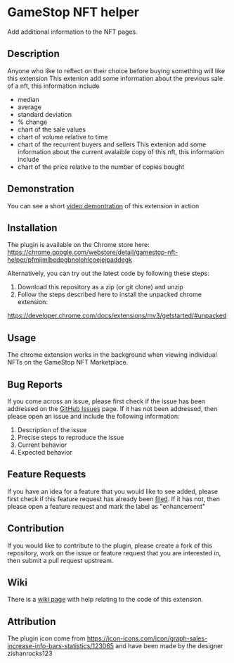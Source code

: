 # GameStop NFT helper
Add additional information to the NFT pages.

## Description
Anyone who like to reflect on their choice before buying something will like this extension
This extenion add some information about the previous sale of a nft, this information include
- median
- average
- standard deviation
- % change
- chart of the sale values
- chart of volume relative to time
- chart of the recurrent buyers and sellers
This extenion add some information about the current avalaible copy of this nft, this information include
- chart of the price relative to the number of copies bought

## Demonstration
You can see a short [video demontration](https://youtu.be/T6pE9THfyNU) of this extension in action

## Installation
The plugin is available on the Chrome store here:
https://chrome.google.com/webstore/detail/gamestop-nft-helper/pfmijmlbedpgbnolohlcoejejpaddegk

Alternatively, you can try out the latest code by following these steps:

1. Download this repository as a zip (or git clone) and unzip
2. Follow the steps described here to install the unpacked chrome extension:

https://developer.chrome.com/docs/extensions/mv3/getstarted/#unpacked

## Usage
The chrome extension works in the background when viewing individual NFTs on the
GameStop NFT Marketplace.

## Bug Reports
If you come across an issue, please first check if the issue has been addressed
on the [GitHub Issues](https://github.com/maxrioux100/gamestop-nft-helper/issues)
page. If it has not been addressed, then please open an issue and include the
following information:

1. Description of the issue
2. Precise steps to reproduce the issue
3. Current behavior
4. Expected behavior

## Feature Requests
If you have an idea for a feature that you would like to see added, please first
check if this feature request has already been [filed](https://github.com/maxrioux100/gamestop-nft-helper/labels/enhancement).
If it has not, then please open a feature request and mark the label as "enhancement"

## Contribution
If you would like to contribute to the plugin, please create a fork of this
repository, work on the issue or feature request that you are interested in, then
submit a pull request upstream.

## Wiki
There is a [wiki page](https://github.com/maxrioux100/gamestop-nft-helper/wiki) with help relating to the code of this extension.

## Attribution
The plugin icon come from https://icon-icons.com/icon/graph-sales-increase-info-bars-statistics/123065 and have been made by the designer zishanrocks123
